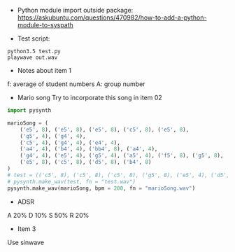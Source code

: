 * Python module import outside package: https://askubuntu.com/questions/470982/how-to-add-a-python-module-to-syspath

* Test script:

```shell
python3.5 test.py
playwave out.wav
```

* Notes about item 1

f: average of student numbers
A: group number

* Mario song
Try to incorporate this song in item 02

```python
import pysynth

marioSong = (
	('e5', 8), ('e5', 8), ('e5', 8), ('c5', 8), ('e5', 8),
	('g5', 4), ('g4', 4),
	('c5', 4), ('g4', 4), ('e4', 4),
	('a4', 4), ('b4', 4), ('bb4', 8), ('a4', 4),
	('g4', 4), ('e5', 4), ('g5', 4), ('a5', 4), ('f5', 8), ('g5', 8),
	('e5', 8), ('c5', 8), ('d5', 8), ('b4', 8)
)
# test = (('c5', 8), ('c5', 8), ('c5', 8), ('g5', 8), ('e5', 4), ('d5', 8), ('c5', 4) )
# pysynth.make_wav(test, fn = "test.wav")
pysynth.make_wav(marioSong, bpm = 200, fn = "marioSong.wav")
```

* ADSR

A 20%
D 10%
S 50%
R 20%

* Item 3

Use sinwave

